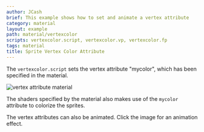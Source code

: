 ```yaml
---
author: JCash
brief: This example shows how to set and animate a vertex attribute
category: material
layout: example
path: material/vertexcolor
scripts: vertexcolor.script, vertexcolor.vp, vertexcolor.fp
tags: material
title: Sprite Vertex Color Attribute
---
```


The `vertexcolor.script` sets the vertex attribute "mycolor", which has been specified in the material.

![vertex attribute material](vertexcolor-material.png)

The shaders specified by the material also makes use of the `mycolor` attribute to colorize the sprites.

The vertex attributes can also be animated. Click the image for an animation effect.